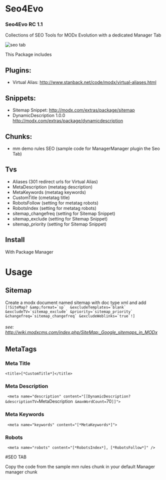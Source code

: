 Seo4Evo
=======
### Seo4Evo RC 1.1

Collections of SEO Tools for MODx Evolution with a dedicated Manager Tab

![seo tab](https://raw.githubusercontent.com/Nicola1971/Seo4Evo/master/seo4evo-RC1.1.jpg)

This Package includes   

## Plugins:
* Virtual Alias: http://www.stanback.net/code/modx/virtual-aliases.html

## Snippets:
* Sitemap Snippet: http://modx.com/extras/package/sitemap
* DynamicDescription 1.0.0 http://modx.com/extras/package/dynamicdescription

## Chunks:
* mm demo rules SEO (sample code for ManagerManager plugin the Seo Tab)

## Tvs

* Aliases (301 redirect urls for Virtual Alias)
* MetaDescription (metatag description)
* MetaKeywords (metatag keywords)
* CustomTitle (cmetatag title)
* RobotsFollow (setting for metatag robots)
* RobotsIndex (setting for metatag robots)
* sitemap_changefreq (setting for Sitemap Snippet)
* sitemap_exclude (setting for Sitemap Snippet)
* sitemap_priority (setting for Sitemap Snippet)

## Install

With Package Manager

# Usage
## Sitemap
Create a modx document named sitemap with doc type xml 
and add
``````[!SiteMap? &amp;format=`sp`  &excludeTemplates=`blank` &excludeTV=`sitemap_exclude` &priority=`sitemap_priority` &changefreq=`sitemap_changefreq` &excludeWeblinks=`true`!]``````
###### see: http://wiki.modxcms.com/index.php/SiteMap:_Google_sitemaps_in_MODx
## MetaTags

### Meta Title
`<title>[*CustomTitle*]</title> ` 

### Meta Description

` <meta name="description" content="[[DynamicDescription? &descriptionTV=`MetaDescription` &maxWordCount=`70`]]">` 

### Meta Keywords
` <meta name="keywords" content="[*MetaKeywords*]">` 

### Robots
` <meta name="robots" content="[*RobotsIndex*], [*RobotsFollow*]" />`


#SEO TAB

Copy the code from the sample mm rules chunk in your default Manager manager chunk
